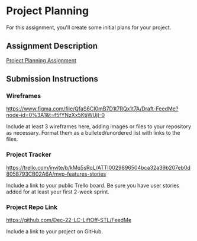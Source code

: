 # Project Planning
For this assignment, you'll create some initial plans for your project.

## Assignment Description
[Project Planning Assignment](https://education.launchcode.org/liftoff/modules/assignments/project-planning)

## Submission Instructions

### Wireframes
https://www.figma.com/file/QfaS6CI0mB7D1t7RQx1t7A/Draft-FeedMe?node-id=0%3A1&t=f5fYNzXx5KtjWUjI-0

Include at least 3 wireframes here, adding images or files to your repository as necessary. Format them as a bulleted/unordered list with links to the files.

### Project Tracker
https://trello.com/invite/b/kMq5sRqL/ATTI0029896504bca32a39b207eb0d8058793CB02A6A/mvp-features-stories

Include a link to your public Trello board. Be sure you have user stories added for at least your first 2-week sprint.

### Project Repo Link

https://github.com/Dec-22-LC-LiftOff-STL/FeedMe

Include a link to your project on GitHub.
